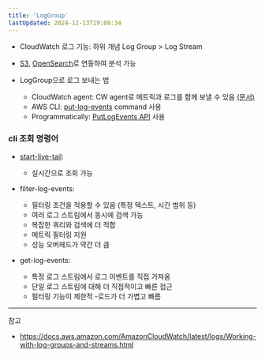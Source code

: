 ```yaml
---
title: 'LogGroup'
lastUpdated: 2024-12-13T19:08:34
---
```

- CloudWatch 로그 기능: 하위 개념 Log Group > Log Stream

- [S3](https://docs.aws.amazon.com/AmazonCloudWatch/latest/logs/S3Export.html), [OpenSearch](https://docs.aws.amazon.com/AmazonCloudWatch/latest/logs/CloudWatchLogs-OpenSearch-Dashboards.html)로 연동하여 분석 가능

- LogGroup으로 로그 보내는 법
  - CloudWatch agent: CW agent로 메트릭과 로그를 함께 보낼 수 있음 [(문서)](https://docs.aws.amazon.com/AmazonCloudWatch/latest/monitoring/Install-CloudWatch-Agent.html)
  - AWS CLI: [put-log-events](https://docs.aws.amazon.com/cli/latest/reference/logs/put-log-events.html) command 사용
  - Programmatically: [PutLogEvents API](https://docs.aws.amazon.com/AmazonCloudWatchLogs/latest/APIReference/API_PutLogEvents.html) 사용

### cli 조회 명령어

- [start-live-tail](https://docs.aws.amazon.com/AmazonCloudWatch/latest/logs/CloudWatchLogs_LiveTail.html):
  - 실시간으로 조회 가능

- filter-log-events:
  - 필터링 조건을 적용할 수 있음 (특정 텍스트, 시간 범위 등)
  - 여러 로그 스트림에서 동시에 검색 가능
  - 복잡한 쿼리와 검색에 더 적합
  - 메트릭 필터링 지원
  - 성능 오버헤드가 약간 더 큼

- get-log-events:
  - 특정 로그 스트림에서 로그 이벤트를 직접 가져옴
  - 단일 로그 스트림에 대해 더 직접적이고 빠른 접근
  - 필터링 기능이 제한적
    -로드가 더 가볍고 빠름

---
참고

- <https://docs.aws.amazon.com/AmazonCloudWatch/latest/logs/Working-with-log-groups-and-streams.html>
